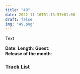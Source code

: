 ```yaml
---
title: "49"
date: 2022-11-16T01:13:57+01:00
draft: false
img: "49.png"
---
```


Text

**Date**: 
**Length**: 
**Guest**:   
**Release of the month**: 

<div>

</div>

### Track List